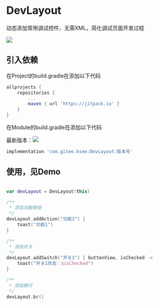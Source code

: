 # DevLayout

动态添加常用调试控件，无需XML，简化调试页面开发过程

[![](https://jitpack.io/v/com.gitee.ksee/DevLayout.svg)](https://jitpack.io/#com.gitee.ksee/DevLayout)

## 引入依赖

在Project的build.gradle在添加以下代码

```groovy
allprojects {
    repositories {
        ...
        maven { url 'https://jitpack.io' }
    }
}
```

在Module的build.gradle在添加以下代码

最新版本：[![](https://jitpack.io/v/com.gitee.ksee/DevLayout.svg)](https://jitpack.io/#com.gitee.ksee/DevLayout)

```groovy
implementation 'com.gitee.ksee:DevLayout:版本号'

```

## 使用，见Demo

```Kotlin

var devLayout = DevLayout(this)

/**
 * 添加功能按钮
 */
devLayout.addAction("功能1") {
    toast("功能1")
}

/**
 * 添加开关
 */
devLayout.addSwitch("开关1") { buttonView, isChecked ->
    toast("开关1状态：$isChecked")
}

/**
 * 添加换行
 */
devLayout.br()

```